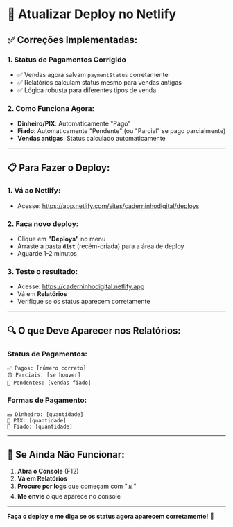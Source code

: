 # 🚀 Atualizar Deploy no Netlify

## ✅ **Correções Implementadas:**

### **1. Status de Pagamentos Corrigido**
- ✅ Vendas agora salvam `paymentStatus` corretamente
- ✅ Relatórios calculam status mesmo para vendas antigas
- ✅ Lógica robusta para diferentes tipos de venda

### **2. Como Funciona Agora:**
- **Dinheiro/PIX**: Automaticamente "Pago"
- **Fiado**: Automaticamente "Pendente" (ou "Parcial" se pago parcialmente)
- **Vendas antigas**: Status calculado automaticamente

---

## 📋 **Para Fazer o Deploy:**

### **1. Vá ao Netlify:**
- Acesse: https://app.netlify.com/sites/caderninhodigital/deploys

### **2. Faça novo deploy:**
- Clique em **"Deploys"** no menu
- Arraste a pasta **`dist`** (recém-criada) para a área de deploy
- Aguarde 1-2 minutos

### **3. Teste o resultado:**
- Acesse: https://caderninhodigital.netlify.app
- Vá em **Relatórios**
- Verifique se os status aparecem corretamente

---

## 🔍 **O que Deve Aparecer nos Relatórios:**

### **Status de Pagamentos:**
```
✅ Pagos: [número correto]
🟡 Parciais: [se houver]
🔴 Pendentes: [vendas fiado]
```

### **Formas de Pagamento:**
```
💵 Dinheiro: [quantidade]
📱 PIX: [quantidade]  
📝 Fiado: [quantidade]
```

---

## 🐛 **Se Ainda Não Funcionar:**

1. **Abra o Console** (F12)
2. **Vá em Relatórios**
3. **Procure por logs** que começam com "📊"
4. **Me envie** o que aparece no console

---

**Faça o deploy e me diga se os status agora aparecem corretamente!** 🎯